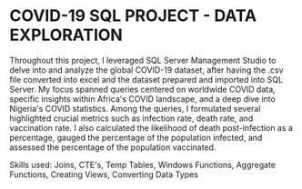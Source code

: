 # COVID-19  SQL  PROJECT - DATA EXPLORATION

Throughout this project, I leveraged SQL Server Management Studio to delve into and analyze the global COVID-19 dataset, after having the .csv file converted into excel and the dataset prepared and imported into SQL Server. My focus spanned queries centered on worldwide COVID data, specific insights within Africa's COVID landscape, and a deep dive into Nigeria's COVID statistics. Among the queries, I formulated several highlighted crucial metrics such as infection rate, death rate, and vaccination rate. I also calculated the likelihood of death post-infection as a percentage, gauged the percentage of the population infected, and assessed the percentage of the population vaccinated.

Skills used: Joins, CTE's, Temp Tables, Windows Functions, Aggregate Functions, Creating Views, Converting Data Types

